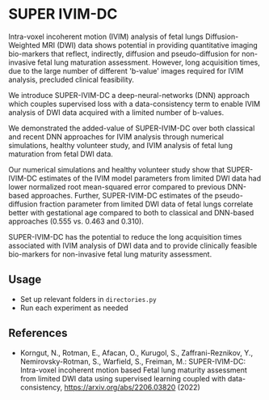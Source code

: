 # SUPER IVIM-DC

Intra-voxel incoherent motion (IVIM) analysis of fetal lungs Diffusion-Weighted MRI (DWI) data shows potential in providing quantitative imaging bio-markers that reflect, indirectly, diffusion and pseudo-diffusion for non-invasive fetal lung maturation assessment. However, long acquisition times, due to the large number of different 'b-value' images required for IVIM analysis, precluded clinical feasibility.

We introduce SUPER-IVIM-DC a deep-neural-networks (DNN) approach which couples supervised loss with a data-consistency term to enable IVIM analysis of DWI data acquired with a limited number of b-values.

We demonstrated the added-value of SUPER-IVIM-DC over both classical and recent DNN approaches for IVIM analysis through numerical simulations, healthy volunteer study, and IVIM analysis of fetal lung maturation from fetal DWI data.

Our numerical simulations and healthy volunteer study show that SUPER-IVIM-DC estimates of the IVIM model parameters from limited DWI data had lower normalized root mean-squared error compared to previous DNN-based approaches. Further, SUPER-IVIM-DC estimates of the pseudo-diffusion fraction parameter from limited DWI data of fetal lungs correlate better with gestational age compared to both to classical and DNN-based approaches (0.555 vs. 0.463 and 0.310).

SUPER-IVIM-DC has the potential to reduce the long acquisition times associated with IVIM analysis of DWI data and to provide clinically feasible bio-markers for non-invasive fetal lung maturity assessment.

## Usage

* Set up relevant folders in `directories.py`
* Run each experiment as needed

## References

* Korngut, N., Rotman, E., Afacan, O., Kurugol, S.,  Zaffrani-Reznikov, Y., Nemirovsky-Rotman, S., Warfield, S., Freiman, M.: SUPER-IVIM-DC: Intra-voxel incoherent motion based Fetal lung maturity assessment from limited DWI data using supervised learning coupled with data-consistency, https://arxiv.org/abs/2206.03820 (2022)